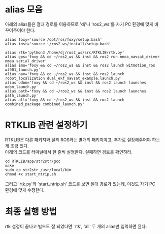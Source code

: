 # alias 모음
아래의 alias들은 절대 경로를 이용하므로 'dj'나 'ros2_ws'를 자기 PC 환경에 맞게 바꾸어주어야 한다.  
```
alias foxy='source /opt/ros/foxy/setup.bash'
alias inst='source ~/ros2_ws/install/setup.bash'

alias rtk='python3 /home/dj/ros2_ws/src/RTKLIB/rtk.py'
alias gps='foxy && cd ~/ros2_ws && inst && ros2 run nmea_navsat_driver nmea_serial_driver'
alias imu='foxy && cd ~/ros2_ws && inst && ros2 launch witmotion_ros wt901_launch.py'
alias nav='foxy && cd ~/ros2_ws && inst && ros2 launch robot_localization dual_ekf_navsat_example.launch.py'
alias odom='foxy && cd ~/ros2_ws && inst && ros2 launch launches odom_launch.py'
alias path='foxy && cd ~/ros2_ws && inst && ros2 launch launches path_launch.py'
alias all='foxy && cd ~/ros2_ws && inst && ros2 launch combined_package combined_launch.py'
```

# RTKLIB 관련 설정하기
RTKLIB은 다른 패키지와 달리 ROS와는 별개의 패키지이고, 추가로 설정해주어야 하는 게 조금 있다.  
아래의 코드를 터미널에서 한 줄씩 실행한다. 실패하면 경로를 확인하라.  
```
cd RTKLIB/app/str2str/gcc
make
sudo cp str2str /usr/local/bin
chmod +x start_ntrip.sh
```
그리고 'rtk.py'와 'start_ntrip.sh' 코드를 보면 절대 경로가 있는데, 이것도 자기 PC 환경에 맞게 수정한다.  


# 최종 실행 방법  
rtk 설정이 끝나고 빌드도 잘 되었다면 'rtk', 'all' 두 개의 alias만 입력하면 된다.
